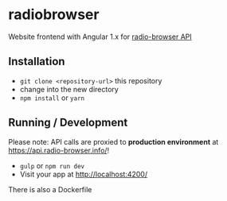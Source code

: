 # radiobrowser

Website frontend with Angular 1.x for [radio-browser API](https://github.com/segler-alex/radiobrowser-api-rust)

## Installation

- `git clone <repository-url>` this repository
- change into the new directory
- `npm install` or `yarn`

## Running / Development

Please note: API calls are proxied to **production environment** at <https://api.radio-browser.info/>!

- `gulp` or `npm run dev`
- Visit your app at <http://localhost:4200/>

There is also a Dockerfile
